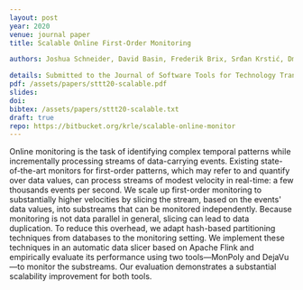 ```yaml
---
layout: post
year: 2020
venue: journal paper
title: Scalable Online First-Order Monitoring

authors: Joshua Schneider, David Basin, Frederik Brix, Srđan Krstić, Dmitriy Traytel

details: Submitted to the Journal of Software Tools for Technology Transfer (STTT).
pdf: /assets/papers/sttt20-scalable.pdf
slides: 
doi: 
bibtex: /assets/papers/sttt20-scalable.txt
draft: true
repo: https://bitbucket.org/krle/scalable-online-monitor
---
```


Online monitoring is the task of identifying complex temporal patterns while incrementally processing streams of data-carrying events. Existing state-of-the-art monitors for first-order patterns, which may refer to and quantify over data values, can process streams of modest velocity in real-time: a few thousands events per second. We scale up first-order monitoring to substantially higher velocities by slicing the stream, based on the events' data values, into substreams that can be monitored independently. Because monitoring is not data parallel in general, slicing can lead to data duplication. To reduce this overhead, we adapt hash-based partitioning techniques from databases to the monitoring setting. We implement these techniques in an automatic data slicer based on Apache Flink and empirically evaluate its performance using two tools—MonPoly and DejaVu—to monitor the substreams. Our evaluation demonstrates a substantial scalability improvement for both tools.


